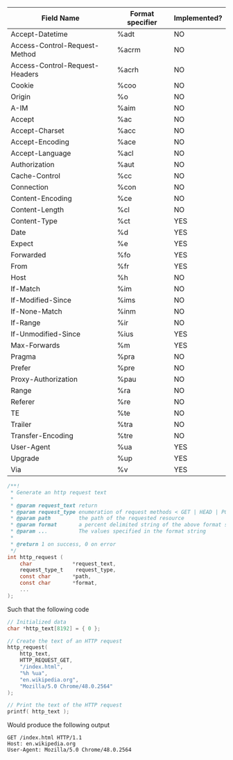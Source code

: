  Field Name                    | Format specifier | Implemented? |
-------------------------------|------------------|--------------|
Accept-Datetime                | %adt             | NO           |
Access-Control-Request-Method  | %acrm            | NO           |
Access-Control-Request-Headers | %acrh            | NO           |
Cookie                         | %coo             | NO           |
Origin                         | %o               | NO           |
A-IM                           | %aim             | NO           |
Accept                         | %ac              | NO           |
Accept-Charset                 | %acc             | NO           |
Accept-Encoding                | %ace             | NO           |
Accept-Language                | %acl             | NO           |
Authorization                  | %aut             | NO           |
Cache-Control                  | %cc              | NO           |
Connection                     | %con             | NO           |
Content-Encoding               | %ce              | NO           |
Content-Length                 | %cl              | NO           |
Content-Type                   | %ct              | YES          |
Date                           | %d               | YES          |
Expect                         | %e               | YES          |
Forwarded                      | %fo              | YES          |
From                           | %fr              | YES          |
Host                           | %h               | NO           |
If-Match                       | %im              | NO           |
If-Modified-Since              | %ims             | NO           |
If-None-Match                  | %inm             | NO           |
If-Range                       | %ir              | NO           |
If-Unmodified-Since            | %ius             | YES          |
Max-Forwards                   | %m               | YES          |
Pragma                         | %pra             | NO           |
Prefer                         | %pre             | NO           |
Proxy-Authorization            | %pau             | NO           |
Range                          | %ra              | NO           |
Referer                        | %re              | NO           |
TE                             | %te              | NO           |
Trailer                        | %tra             | NO           |
Transfer-Encoding              | %tre             | NO           |
User-Agent                     | %ua              | YES          |
Upgrade                        | %up              | YES          |
Via                            | %v               | YES          |

```c
/**!
 * Generate an http request text
 * 
 * @param request_text return
 * @param request_type enumeration of request methods < GET | HEAD | POST | PATCH | etc >
 * @param path         the path of the requested resource
 * @param format       a percent delimited string of the above format specifiers
 * @param ...          The values specified in the format string
 * 
 * @return 1 on success, 0 on error        
 */
int http_request (
    char             *request_text, 
    request_type_t    request_type,
    const char       *path,
    const char       *format,
    ...
);
```

Such that the following code
```c
// Initialized data
char *http_text[8192] = { 0 };

// Create the text of an HTTP request
http_request(
    http_text,
    HTTP_REQUEST_GET,
    "/index.html",
    "%h %ua",
    "en.wikipedia.org",
    "Mozilla/5.0 Chrome/48.0.2564"
);

// Print the text of the HTTP request
printf( http_text );
```
Would produce the following output
```
GET /index.html HTTP/1.1
Host: en.wikipedia.org
User-Agent: Mozilla/5.0 Chrome/48.0.2564
```